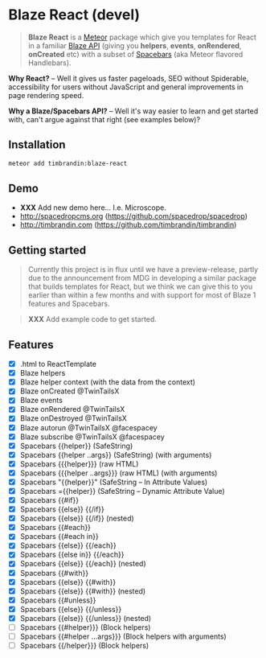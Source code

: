 # Blaze React (devel)
> **Blaze React** is a [Meteor](http://meteor.com) package which give you templates for React in a familiar [Blaze API](https://www.meteor.com/blaze) (giving you **helpers**, **events**, **onRendered**, **onCreated** etc) with a subset of [Spacebars](https://github.com/meteor/meteor/blob/devel/packages/spacebars/README.md) (aka Meteor flavored Handlebars).

**Why React?** – Well it gives us faster pageloads, SEO without Spiderable, accessibility for users without JavaScript and general improvements in page rendering speed.

**Why a Blaze/Spacebars API?** – Well it's way easier to learn and get started with, can't argue against that right (see examples below)?


## Installation

```bash
meteor add timbrandin:blaze-react
```

## Demo

* **XXX** Add new demo here... I.e. Microscope.
* http://spacedropcms.org (https://github.com/spacedrop/spacedrop)
* http://timbrandin.com (https://github.com/timbrandin/timbrandin)

## Getting started

> Currently this project is in flux until we have a preview-release, partly due to the announcement from MDG in developing a similar package that builds templates for React, but we think we can give this to you earlier than within a few months and with support for most of Blaze 1 features and Spacebars. 

> **XXX** Add example code to get started.

## Features

- [x] .html to ReactTemplate
- [x] Blaze helpers
- [x] Blaze helper context (with the data from the context)
- [x] Blaze onCreated @TwinTailsX
- [x] Blaze events
- [x] Blaze onRendered @TwinTailsX
- [x] Blaze onDestroyed @TwinTailsX
- [x] Blaze autorun @TwinTailsX @facespacey
- [x] Blaze subscribe @TwinTailsX @facespacey
- [x] Spacebars {{helper}} (SafeString)
- [x] Spacebars {{helper ..args}} (SafeString) (with arguments)
- [x] Spacebars {{{helper}}} (raw HTML)
- [x] Spacebars {{{helper ..args}}} (raw HTML) (with arguments)
- [x] Spacebars "{{helper}}" (SafeString – In Attribute Values)
- [x] Spacebars ={{helper}} (SafeString – Dynamic Attribute Value)
- [x] Spacebars {{#if}}
- [x] Spacebars {{else}} {{/if}}
- [x] Spacebars {{else}} {{/if}} (nested)
- [x] Spacebars {{#each}}
- [x] Spacebars {{#each in}}
- [x] Spacebars {{else}} {{/each}}
- [x] Spacebars {{else in}} {{/each}}
- [x] Spacebars {{else}} {{/each}} (nested)
- [x] Spacebars {{#with}}
- [x] Spacebars {{else}} {{#with}}
- [x] Spacebars {{else}} {{#with}} (nested)
- [x] Spacebars {{#unless}}
- [x] Spacebars {{else}} {{/unless}}
- [x] Spacebars {{else}} {{/unless}} (nested)
- [ ] Spacebars {{#helper}}} (Block helpers)
- [ ] Spacebars {{#helper ...args}}} (Block helpers with arguments)
- [ ] Spacebars {{/helper}}} (Block helpers)
